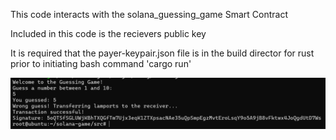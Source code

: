 This code interacts with the solana_guessing_game Smart Contract

Included in this code is the recievers public key

It is required that the payer-keypair.json file is in the build director for rust prior to initiating bash command 'cargo run'

![Alt text](images/Success.png)

